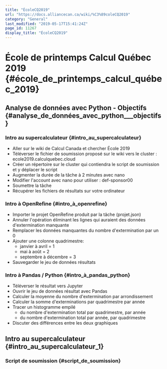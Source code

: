 ```yaml
---
title: "ÉcoleCQ2019"
url: "https://docs.alliancecan.ca/wiki/%C3%89coleCQ2019"
category: "General"
last_modified: "2019-05-17T15:41:24Z"
page_id: 11267
display_title: "ÉcoleCQ2019"
---
```


# École de printemps Calcul Québec 2019 {#école_de_printemps_calcul_québec_2019}

## Analyse de données avec Python - Objectifs {#analyse_de_données_avec_python___objectifs}

### Intro au supercalculateur {#intro_au_supercalculateur}

- Aller sur le wiki de Calcul Canada et chercher École 2019
- Téléverser le fichier de soumission proposé sur le wiki vers le cluster : ecole2019.calculquebec.cloud
- Créer un répertoire sur le cluster qui contiendra le script de soumission et y déplacer le script
- Augmenter la durée de la tâche à 2 minutes avec nano
- Modifier l\'account avec nano pour utiliser : def-sponsor00
- Soumettre la tâche
- Récupérer les fichiers de résultats sur votre ordinateur

### Intro à OpenRefine {#intro_à_openrefine}

- Importer le projet OpenRefine produit par la tâche (projet.json)
- Annuler l\'opération éliminant les lignes qui auraient des données d\'extermination manquante
- Remplacer les données manquantes du nombre d\'extermination par un 0
- Ajouter une colonne quadrimestre:
  - janvier à avril = 1
  - mai à août = 2
  - septembre à décembre = 3
- Sauvegarder le jeu de données résultats

### Intro à Pandas / Python {#intro_à_pandas_python}

- Téléverser le résultat vers Jupyter
- Ouvrir le jeu de données résultat avec Pandas
- Calculer la moyenne du nombre d\'extermination par arrondissement
- Calculer la somme d\'exterminations par quadrimestre par année
- Tracer un histogramme empilé
  - du nombre d\'extermination total par quadrimestre, par année
  - du nombre d\'extermination total par année, par quadrimestre
- Discuter des différences entre les deux graphiques

## Intro au supercalculateur {#intro_au_supercalculateur_1}

### Script de soumission {#script_de_soumission}
